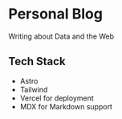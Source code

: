 # Personal Blog

Writing about Data and the Web

## Tech Stack

- Astro
- Tailwind
- Vercel for deployment
- MDX for Markdown support
